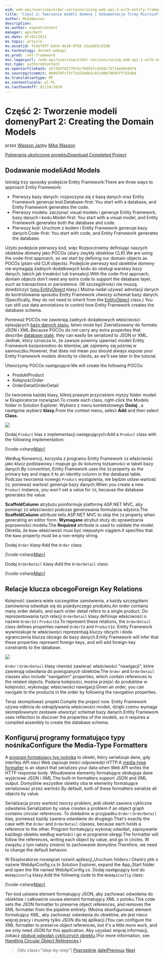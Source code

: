 ```yaml
---
uid: web-api/overview/older-versions/using-web-api-1-with-entity-framework-5/using-web-api-with-entity-framework-part-2
title: "Część 2: Tworzenie modeli domeny | Dokumentacja firmy Microsoft"
author: MikeWasson
description: 
ms.author: aspnetcontent
manager: wpickett
ms.date: 07/03/2012
ms.topic: article
ms.assetid: fe3ef85f-bdc6-4e10-9768-25aa565c01d0
ms.technology: dotnet-webapi
ms.prod: .net-framework
msc.legacyurl: /web-api/overview/older-versions/using-web-api-1-with-entity-framework-5/using-web-api-with-entity-framework-part-2
msc.type: authoredcontent
ms.openlocfilehash: a573b47d27767dc78d557cd2b6c73714eb9e94f4
ms.sourcegitcommit: 060879fcf3f73d2366b5c811986f8695fff65db8
ms.translationtype: MT
ms.contentlocale: pl-PL
ms.lasthandoff: 01/24/2018
---
```

<a name="part-2-creating-the-domain-models"></a><span data-ttu-id="7ed4e-102">Część 2: Tworzenie modeli domeny</span><span class="sxs-lookup"><span data-stu-id="7ed4e-102">Part 2: Creating the Domain Models</span></span>
====================
<span data-ttu-id="7ed4e-103">przez [Wasson Jan](https://github.com/MikeWasson)</span><span class="sxs-lookup"><span data-stu-id="7ed4e-103">by [Mike Wasson](https://github.com/MikeWasson)</span></span>

[<span data-ttu-id="7ed4e-104">Pobieranie ukończone projektu</span><span class="sxs-lookup"><span data-stu-id="7ed4e-104">Download Completed Project</span></span>](http://code.msdn.microsoft.com/ASP-NET-Web-API-with-afa30545)

## <a name="add-models"></a><span data-ttu-id="7ed4e-105">Dodawanie modeli</span><span class="sxs-lookup"><span data-stu-id="7ed4e-105">Add Models</span></span>

<span data-ttu-id="7ed4e-106">Istnieją trzy sposoby podejście Entity Framework:</span><span class="sxs-lookup"><span data-stu-id="7ed4e-106">There are three ways to approach Entity Framework:</span></span>

- <span data-ttu-id="7ed4e-107">Pierwszy bazy danych: rozpoczyna się z bazą danych oraz Entity Framework generuje kod.</span><span class="sxs-lookup"><span data-stu-id="7ed4e-107">Database-first: You start with a database, and Entity Framework generates the code.</span></span>
- <span data-ttu-id="7ed4e-108">Pierwszy modelu: zaczynać visual modelu i generuje Entity Framework, bazy danych i kodu.</span><span class="sxs-lookup"><span data-stu-id="7ed4e-108">Model-first: You start with a visual model, and Entity Framework generates both the database and code.</span></span>
- <span data-ttu-id="7ed4e-109">Pierwszy kod: Uruchom z kodem i Entity Framework generuje bazy danych.</span><span class="sxs-lookup"><span data-stu-id="7ed4e-109">Code-first: You start with code, and Entity Framework generates the database.</span></span>

<span data-ttu-id="7ed4e-110">Użyto podejście pierwszy kod, więc Rozpoczniemy definiując naszych obiektów domeny jako POCOs (stary zwykły obiektów CLR).</span><span class="sxs-lookup"><span data-stu-id="7ed4e-110">We are using the code-first approach, so we start by defining our domain objects as POCOs (plain-old CLR objects).</span></span> <span data-ttu-id="7ed4e-111">Podejście pierwszy kod obiektów domeny nie wymagają żadnych dodatkowych kodu do obsługi warstwy bazy danych, takich jak trwałości lub transakcji.</span><span class="sxs-lookup"><span data-stu-id="7ed4e-111">With the code-first approach, domain objects don't need any extra code to support the database layer, such as transactions or persistence.</span></span> <span data-ttu-id="7ed4e-112">(W szczególności nie muszą dziedziczyć [typu EntityObject](https://msdn.microsoft.com/library/system.data.objects.dataclasses.entityobject.aspx) klasy.) Można nadal używać adnotacji danych do kontrolowania sposobu Entity Framework utworzy schemat bazy danych.</span><span class="sxs-lookup"><span data-stu-id="7ed4e-112">(Specifically, they do not need to inherit from the [EntityObject](https://msdn.microsoft.com/library/system.data.objects.dataclasses.entityobject.aspx) class.) You can still use data annotations to control how Entity Framework creates the database schema.</span></span>

<span data-ttu-id="7ed4e-113">Ponieważ POCOs nie zawierają żadnych dodatkowych właściwości opisujących [bazy danych stanu](https://msdn.microsoft.com/library/system.data.entitystate.aspx), łatwo może być Zserializowany do formatu JSON i XML.</span><span class="sxs-lookup"><span data-stu-id="7ed4e-113">Because POCOs do not carry any extra properties that describe [database state](https://msdn.microsoft.com/library/system.data.entitystate.aspx), they can easily be serialized to JSON or XML.</span></span> <span data-ttu-id="7ed4e-114">Jednak, który oznacza to, że zawsze powinny ujawniać modeli Entity Framework bezpośrednio do klientów, jak zajmiemy się później w samouczku.</span><span class="sxs-lookup"><span data-stu-id="7ed4e-114">However, that does not mean you should always expose your Entity Framework models directly to clients, as we'll see later in the tutorial.</span></span>

<span data-ttu-id="7ed4e-115">Utworzymy POCOs następujące:</span><span class="sxs-lookup"><span data-stu-id="7ed4e-115">We will create the following POCOs:</span></span>

- <span data-ttu-id="7ed4e-116">Produkt</span><span class="sxs-lookup"><span data-stu-id="7ed4e-116">Product</span></span>
- <span data-ttu-id="7ed4e-117">Kolejność</span><span class="sxs-lookup"><span data-stu-id="7ed4e-117">Order</span></span>
- <span data-ttu-id="7ed4e-118">OrderDetail</span><span class="sxs-lookup"><span data-stu-id="7ed4e-118">OrderDetail</span></span>

<span data-ttu-id="7ed4e-119">Do tworzenia każdej klasy, kliknij prawym przyciskiem myszy folder modeli w Eksploratorze rozwiązań.</span><span class="sxs-lookup"><span data-stu-id="7ed4e-119">To create each class, right-click the Models folder in Solution Explorer.</span></span> <span data-ttu-id="7ed4e-120">Wybierz z menu kontekstowego **Dodaj** , a następnie wybierz **klasy.**</span><span class="sxs-lookup"><span data-stu-id="7ed4e-120">From the context menu, select **Add** and then select **Class.**</span></span>

![](using-web-api-with-entity-framework-part-2/_static/image1.png)

<span data-ttu-id="7ed4e-121">Dodaj `Product` klas z implementacji następujących:</span><span class="sxs-lookup"><span data-stu-id="7ed4e-121">Add a `Product` class with the following implementation:</span></span>

[!code-csharp[Main](using-web-api-with-entity-framework-part-2/samples/sample1.cs)]

<span data-ttu-id="7ed4e-122">Według Konwencji, korzysta z programu Entity Framework `Id` właściwość jako klucz podstawowy i mapuje go do kolumny tożsamości w tabeli bazy danych.</span><span class="sxs-lookup"><span data-stu-id="7ed4e-122">By convention, Entity Framework uses the `Id` property as the primary key and maps it to an identity column in the database table.</span></span> <span data-ttu-id="7ed4e-123">Podczas tworzenia nowego `Product` wystąpienia, nie będzie ustaw wartość `Id`, ponieważ wartość generuje bazy danych.</span><span class="sxs-lookup"><span data-stu-id="7ed4e-123">When you create a new `Product` instance, you won't set a value for `Id`, because the database generates the value.</span></span>

<span data-ttu-id="7ed4e-124">**ScaffoldColumn** atrybutu poinformuje platformę ASP.NET MVC, aby pominąć `Id` właściwości podczas generowania formularza edytora.</span><span class="sxs-lookup"><span data-stu-id="7ed4e-124">The **ScaffoldColumn** attribute tells ASP.NET MVC to skip the `Id` property when generating an editor form.</span></span> <span data-ttu-id="7ed4e-125">**Wymagane** atrybut służy do sprawdzania poprawności modelu.</span><span class="sxs-lookup"><span data-stu-id="7ed4e-125">The **Required** attribute is used to validate the model.</span></span> <span data-ttu-id="7ed4e-126">Określa, że `Name` właściwość musi być niepustym ciągiem.</span><span class="sxs-lookup"><span data-stu-id="7ed4e-126">It specifies that the `Name` property must be a non-empty string.</span></span>

<span data-ttu-id="7ed4e-127">Dodaj `Order` klasy:</span><span class="sxs-lookup"><span data-stu-id="7ed4e-127">Add the `Order` class:</span></span>

[!code-csharp[Main](using-web-api-with-entity-framework-part-2/samples/sample2.cs)]

<span data-ttu-id="7ed4e-128">Dodaj `OrderDetail` klasy:</span><span class="sxs-lookup"><span data-stu-id="7ed4e-128">Add the `OrderDetail` class:</span></span>

[!code-csharp[Main](using-web-api-with-entity-framework-part-2/samples/sample3.cs)]

## <a name="foreign-key-relations"></a><span data-ttu-id="7ed4e-129">Relacje klucza obcego</span><span class="sxs-lookup"><span data-stu-id="7ed4e-129">Foreign Key Relations</span></span>

<span data-ttu-id="7ed4e-130">Kolejność zawiera wiele szczegółów zamówienia, a każdy szczegółami zamówienia odwołuje się do pojedynczego produktu.</span><span class="sxs-lookup"><span data-stu-id="7ed4e-130">An order contains many order details, and each order detail refers to a single product.</span></span> <span data-ttu-id="7ed4e-131">Do reprezentowania tych relacji `OrderDetail` klasy definiuje właściwości o nazwie `OrderId` i `ProductId`.</span><span class="sxs-lookup"><span data-stu-id="7ed4e-131">To represent these relations, the `OrderDetail` class defines properties named `OrderId` and `ProductId`.</span></span> <span data-ttu-id="7ed4e-132">Entity Framework wywnioskuje te właściwości reprezentują kluczy obcych i doda ograniczenia klucza obcego do bazy danych.</span><span class="sxs-lookup"><span data-stu-id="7ed4e-132">Entity Framework will infer that these properties represent foreign keys, and will add foreign-key constraints to the database.</span></span>

![](using-web-api-with-entity-framework-part-2/_static/image2.png)

<span data-ttu-id="7ed4e-133">`Order` i `OrderDetail` klasy również zawierać właściwości "nawigacji", które zawierają odwołania do powiązanych obiektów.</span><span class="sxs-lookup"><span data-stu-id="7ed4e-133">The `Order` and `OrderDetail` classes also include "navigation" properties, which contain references to the related objects.</span></span> <span data-ttu-id="7ed4e-134">Podana kolejności, można przejść do produktów w kolejności, wykonując właściwości nawigacji.</span><span class="sxs-lookup"><span data-stu-id="7ed4e-134">Given an order, you can navigate to the products in the order by following the navigation properties.</span></span>

<span data-ttu-id="7ed4e-135">Teraz skompilować projekt.</span><span class="sxs-lookup"><span data-stu-id="7ed4e-135">Compile the project now.</span></span> <span data-ttu-id="7ed4e-136">Entity Framework używa odbicia do odnajdywania właściwości modeli, dzięki czemu wymaga skompilowanym zestawie utworzyć schemat bazy danych.</span><span class="sxs-lookup"><span data-stu-id="7ed4e-136">Entity Framework uses reflection to discover the properties of the models, so it requires a compiled assembly to create the database schema.</span></span>

## <a name="configure-the-media-type-formatters"></a><span data-ttu-id="7ed4e-137">Konfiguruj programy formatujące typy nośnika</span><span class="sxs-lookup"><span data-stu-id="7ed4e-137">Configure the Media-Type Formatters</span></span>

<span data-ttu-id="7ed4e-138">A [program formatujący typ nośnika](../../formats-and-model-binding/media-formatters.md) to obiekt, który serializuje dane, gdy interfejs API sieci Web zapisuje treści odpowiedzi HTTP.</span><span class="sxs-lookup"><span data-stu-id="7ed4e-138">A [media-type formatter](../../formats-and-model-binding/media-formatters.md) is an object that serializes your data when Web API writes the HTTP response body.</span></span> <span data-ttu-id="7ed4e-139">Wbudowane elementy formatujące obsługuje dane wyjściowe JSON i XML.</span><span class="sxs-lookup"><span data-stu-id="7ed4e-139">The built-in formatters support JSON and XML output.</span></span> <span data-ttu-id="7ed4e-140">Domyślnie wszystkie obiekty oba te elementy formatujące serializować przez wartość.</span><span class="sxs-lookup"><span data-stu-id="7ed4e-140">By default, both of these formatters serialize all objects by value.</span></span>

<span data-ttu-id="7ed4e-141">Serializacja przez wartość tworzy problem, jeśli obiekt zawiera cykliczne odwołanie.</span><span class="sxs-lookup"><span data-stu-id="7ed4e-141">Serialization by value creates a problem if an object graph contains circular references.</span></span> <span data-ttu-id="7ed4e-142">To dokładnie w przypadku `Order` i `OrderDetail` klas, ponieważ każdy zawiera odwołanie do drugiego.</span><span class="sxs-lookup"><span data-stu-id="7ed4e-142">That's exactly the case with the `Order` and `OrderDetail` classes, because each holds a reference to the other.</span></span> <span data-ttu-id="7ed4e-143">Program formatujący wykonaj odwołań, zapisywanie każdego obiektu według wartości i go w programie okręgi.</span><span class="sxs-lookup"><span data-stu-id="7ed4e-143">The formatter will follow the references, writing each object by value, and go in circles.</span></span> <span data-ttu-id="7ed4e-144">W związku z tym należy zmienić to zachowanie domyślne.</span><span class="sxs-lookup"><span data-stu-id="7ed4e-144">Therefore, we need to change the default behavior.</span></span>

<span data-ttu-id="7ed4e-145">W Eksploratorze rozwiązań rozwiń aplikacji\_Uruchom folderu i Otwórz plik o nazwie WebApiConfig.cs.</span><span class="sxs-lookup"><span data-stu-id="7ed4e-145">In Solution Explorer, expand the App\_Start folder and open the file named WebApiConfig.cs.</span></span> <span data-ttu-id="7ed4e-146">Dodaj następujący kod do `WebApiConfig` klasy:</span><span class="sxs-lookup"><span data-stu-id="7ed4e-146">Add the following code to the `WebApiConfig` class:</span></span>

[!code-csharp[Main](using-web-api-with-entity-framework-part-2/samples/sample4.cs?highlight=11)]

<span data-ttu-id="7ed4e-147">Ten kod ustawia element formatujący JSON, aby zachować odwołania do obiektów i całkowicie usuwa element formatujący XML z potoku.</span><span class="sxs-lookup"><span data-stu-id="7ed4e-147">This code sets the JSON formatter to preserve object references, and removes the XML formatter from the pipeline entirely.</span></span> <span data-ttu-id="7ed4e-148">(Można skonfigurować element formatujący XML, aby zachować odwołania do obiektów, ale jest nieco więcej pracy i musimy tylko JSON dla tej aplikacji.</span><span class="sxs-lookup"><span data-stu-id="7ed4e-148">(You can configure the XML formatter to preserve object references, but it's a little more work, and we only need JSON for this application.</span></span> <span data-ttu-id="7ed4e-149">Aby uzyskać więcej informacji, zobacz [obsługi odwołań cyklicznych obiektu](../../formats-and-model-binding/json-and-xml-serialization.md#handling_circular_object_references).)</span><span class="sxs-lookup"><span data-stu-id="7ed4e-149">For more information, see [Handling Circular Object References](../../formats-and-model-binding/json-and-xml-serialization.md#handling_circular_object_references).)</span></span>

>[!div class="step-by-step"]
<span data-ttu-id="7ed4e-150">[Poprzednie](using-web-api-with-entity-framework-part-1.md)
[dalej](using-web-api-with-entity-framework-part-3.md)</span><span class="sxs-lookup"><span data-stu-id="7ed4e-150">[Previous](using-web-api-with-entity-framework-part-1.md)
[Next](using-web-api-with-entity-framework-part-3.md)</span></span>
